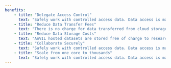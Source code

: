 ```yaml
---
benefits:
    - title: "Delegate Access Control"
      text: "Safely work with controlled access data. Data access is managed by dbGaP telemetry files and consortia access controls"
    - title: "Reduce Data Transfer Fees"
      text: "There is no charge for data transferred from cloud storage to cloud compute within the same region."
    - title: "Reduce Data Storage Costs"
      text: "AnVIL hosted datasets are stored free of charge to researchers."
    - title: "Collaborate Securely"
      text: "Safely work with controlled access data. Data access is managed by dbGaP telemetry files and consortia access controls"
    - title: "Scale from one core to thousands"
      text: "Safely work with controlled access data. Data access is managed by dbGaP telemetry files and consortia access controls"
---
```

